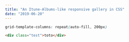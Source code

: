 ```yaml
---
title: "An Itune-Albums-like responsive gallery in CSS"
date: "2019-06-20"
---
```


```css
grid-template-columns: repeat(auto-fill, 200px)
```

```html
<div class="test">toto</div>
```